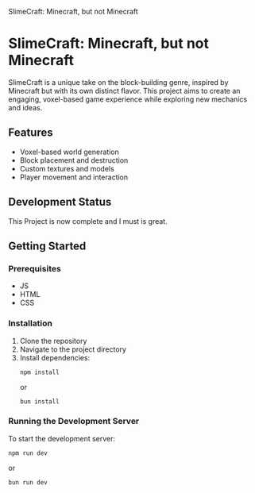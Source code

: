 SlimeCraft: Minecraft, but not Minecraft

# SlimeCraft: Minecraft, but not Minecraft

SlimeCraft is a unique take on the block-building genre, inspired by Minecraft but with its own distinct flavor. This project aims to create an engaging, voxel-based game experience while exploring new mechanics and ideas.

## Features

- Voxel-based world generation
- Block placement and destruction
- Custom textures and models
- Player movement and interaction

## Development Status

This Project is now complete and I must is great.

## Getting Started

### Prerequisites

- JS
- HTML
- CSS

### Installation

1. Clone the repository
2. Navigate to the project directory
3. Install dependencies:
   ```
   npm install
   ```
   or
   ```
   bun install
   ```

### Running the Development Server

To start the development server:

```
npm run dev
```

or

```
bun run dev
```

